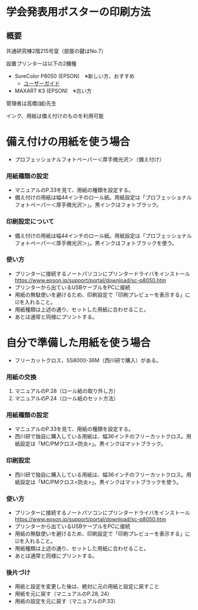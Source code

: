 # 学会発表用ポスターの印刷方法
## 概要
共通研究棟2階215号室（部屋の鍵はNo.7）

設置プリンターは以下の2機種
- SureColor P8050 (EPSON)　※新しい方、おすすめ
    - [ユーザーガイド](https://www2.epson.jp/support/manual/CMP0044_05.PDF)
- MAXART K3 (EPSON)　※古い方

管理者は高橋(誠)先生

インク、用紙は備え付けのものを利用可能

# 備え付けの用紙を使う場合
- プロフェッショナルフォトペーパー＜厚手微光沢＞（備え付け）

### 用紙種類の設定
- マニュアルのP.33を見て、用紙の種類を設定する。
- 備え付けの用紙は幅44インチのロール紙。用紙設定は「プロフェッショナルフォトペーパー＜厚手微光沢＞」。黒インクはフォトブラック。

### 印刷設定について
- 備え付けの用紙は幅44インチのロール紙。用紙設定は「プロフェッショナルフォトペーパー＜厚手微光沢＞」。黒インクはフォトブラックを使う。

### 使い方
- プリンターに接続するノートパソコンにプリンタードライバをインストール
    https://www.epson.jp/support/portal/download/sc-p8050.htm
- プリンターから出ているUSBケーブルをPCに接続
- 用紙の無駄使いを避けるため、印刷設定で「印刷プレビューを表示する」に☑を入れること。
- 用紙種類は上述の通り、セットした用紙に合わせること。
- あとは通常と同様にプリントする。


# 自分で準備した用紙を使う場合
- フリーカットクロス、SS8000-36M（西川研で購入）がある。

### 用紙の交換
1. マニュアルのP.28（ロール紙の取り外し方）
2. マニュアルのP.24（ロール紙のセット方法）

### 用紙種類の設定
- マニュアルのP.33を見て、用紙の種類を設定する。
- 西川研で独自に購入している用紙は、幅36インチのフリーカットクロス。用紙設定は「MC/PMクロス<防炎>」。黒インクはマットブラック。

### 印刷設定
- 西川研で独自に購入している用紙は、幅36インチのフリーカットクロス。用紙設定は「MC/PMクロス<防炎>」。黒インクはマットブラックを使う。

### 使い方
- プリンターに接続するノートパソコンにプリンタードライバをインストール
    https://www.epson.jp/support/portal/download/sc-p8050.htm
- プリンターから出ているUSBケーブルをPCに接続
- 用紙の無駄使いを避けるため、印刷設定で「印刷プレビューを表示する」に☑を入れること。
- 用紙種類は上述の通り、セットした用紙に合わせること。
- あとは通常と同様にプリントする。

### 後片づけ
- 用紙と設定を変更した後は、絶対に元の用紙と設定に戻すこと
- 用紙を元に戻す（マニュアルのP.28, 24）
- 用紙の設定を元に戻す（マニュアルのP.33）
